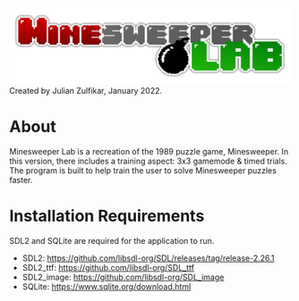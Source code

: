 ![](https://github.com/julian-z/Minesweeper-Lab/blob/main/textures/minesweeperlablogo.png)
Created by Julian Zulfikar, January 2022.

# About
Minesweeper Lab is a recreation of the 1989 puzzle game, Minesweeper. In this version, there includes a training aspect: 3x3 gamemode & timed trials. The program is built to help train the user to solve Minesweeper puzzles faster.

# Installation Requirements
SDL2 and SQLite are required for the application to run.
- SDL2: https://github.com/libsdl-org/SDL/releases/tag/release-2.26.1
- SDL2_ttf: https://github.com/libsdl-org/SDL_ttf
- SDL2_image: https://github.com/libsdl-org/SDL_image
- SQLite: https://www.sqlite.org/download.html